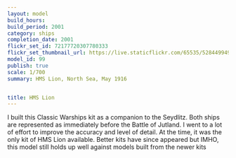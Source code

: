 ```yaml
---
layout: model
build_hours: 
build_period: 2001
category: ships
completion_date: 2001
flickr_set_id: 72177720307780333
flickr_set_thumbnail_url: https://live.staticflickr.com/65535/52844994913_2dd7bd14aa_m.jpg
model_id: 99
publish: true
scale: 1/700
summary: HMS Lion, North Sea, May 1916


title: HMS Lion 
---
```


I built this Classic Warships kit as a companion to the Seydlitz. Both ships are represented as immediately before the Battle of Jutland. I went to a lot of effort to improve the accuracy and level of detail. At the time, it was the only kit of HMS Lion available. Better kits have since appeared but IMHO, this model still holds up well against models built from the newer kits
